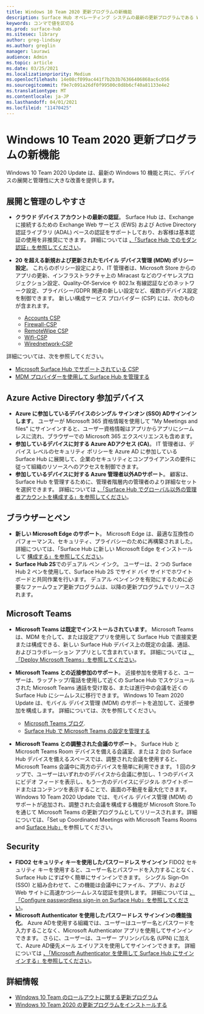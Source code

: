 ```yaml
---
title: Windows 10 Team 2020 更新プログラムの新機能
description: Surface Hub オペレーティング システムの最新の更新プログラムである Windows 10 Team 2020 Update の新機能を確認してください。
keywords: コンマで値を区切る
ms.prod: surface-hub
ms.sitesec: library
author: greg-lindsay
ms.author: greglin
manager: laurawi
audience: Admin
ms.topic: article
ms.date: 03/25/2021
ms.localizationpriority: Medium
ms.openlocfilehash: 14e08cf099ac441f7b2b3b76366406868ac6c056
ms.sourcegitcommit: f9e7c091a26df0f99500c0d8b6cf40a81133e4e2
ms.translationtype: MT
ms.contentlocale: ja-JP
ms.lasthandoff: 04/01/2021
ms.locfileid: "11470425"
---
```

# <a name="whats-new-in-windows-10-team-2020-update"></a>Windows 10 Team 2020 更新プログラムの新機能

Windows 10 Team 2020 Update は、最新の Windows 10 機能と共に、デバイスの展開と管理性に大きな改善を提供します。

##  <a name="deployment-and-manageability"></a>展開と管理のしやすさ

- **クラウド デバイス アカウントの最新の認証**。 Surface Hub は、Exchange に接続するための Exchange Web サービス (EWS) および Active Directory 認証ライブラリ (ADAL) ベースの認証をサポートしており、お客様は基本認証の使用を非推奨にできます。 詳細については [、「Surface Hub でのモダン認証」を参照してください](https://docs.microsoft.com/surface-hub/surface-hub-modern-auth)。
- **20 を超える新規および更新されたモバイル デバイス管理 (MDM) ポリシー設定**。  これらのポリシー設定により、IT 管理者は、Microsoft Store からのアプリの更新、インフラストラクチャ上の Miracast などのワイヤレスプロジェクション設定、Quality-Of-Service や 802.1x 有線認証などのネットワーク設定、プライバシー/GDPR 関連の新しい設定など、複数のデバイス設定を制御できます。 新しい構成サービス プロバイダー (CSP) には、次のものが含まれます。 

  - [Accounts CSP](https://docs.microsoft.com/windows/client-management/mdm/accounts-csp) 
  - [Firewall-CSP](https://docs.microsoft.com/windows/client-management/mdm/firewall-csp) 
  - [RemoteWipe CSP](https://docs.microsoft.com/windows/client-management/mdm/remotewipe-csp) 
  - [Wifi-CSP](https://docs.microsoft.com/windows/client-management/mdm/wifi-csp) 
  - [Wirednetwork-CSP](https://docs.microsoft.com/windows/client-management/mdm/wirednetwork-csp) 

詳細については、次を参照してください。 
- [Microsoft Surface Hub でサポートされている CSP](https://docs.microsoft.com/windows/client-management/mdm/configuration-service-provider-reference#surfacehubcspsupport)
- [MDM プロバイダーを使用して Surface Hub を管理する](manage-settings-with-mdm-for-surface-hub.md)


##  <a name="azure-active-directory-joined-devices"></a>Azure Active Directory 参加デバイス

- **Azure に参加しているデバイスのシングル サインオン (SSO) ADサインインします**。 ユーザーが Microsoft 365 資格情報を使用して "My Meetings and files" にサインインすると、ユーザー資格情報はアプリからアプリにシームレスに流れ、ブラウザーでの Microsoft 365 エクスペリエンスも含めます。
- **参加しているデバイスに対する Azure ADアクセス (CA)**。       IT 管理者は、デバイス レベルのセキュリティ ポリシーを Azure AD に参加している Surface Hub に展開して、企業のセキュリティとコンプライアンスの要件に従って組織のリソースへのアクセスを制御できます。
- **参加しているデバイスに対する Azure 管理者以外ADサポート**。 顧客は、Surface Hub を管理するために、管理者階層内の管理者のより詳細なセットを選択できます。 詳細については [、「Surface Hub でグローバル以外の管理者アカウントを構成する」を参照してください](surface-hub-2s-nonglobal-admin.md)。


## <a name="browser-and-pen"></a>ブラウザーとペン

- **新しい Microsoft Edge のサポート**。 Microsoft Edge は、最適な互換性のパフォーマンス、セキュリティ、プライバシーのために再構築されました。 詳細については、「Surface Hub に新しい Microsoft Edge をインストールして [構成する」を参照してください](https://docs.microsoft.com/surface-hub/surface-hub-install-chromium-edge)。
- **Surface Hub 2S**でのデュアル ペン インク。   ユーザーは、2 つの Surface Hub 2 ペンを使用して、Surface Hub 2S でサイド バイ サイドでホワイトボードと共同作業を行います。 デュアル ペンインクを有効にするために必要なファームウェア更新プログラムは、以降の更新プログラムでリリースされます。

## <a name="microsoft-teams"></a>Microsoft Teams  

- **Microsoft Teams は既定でインストールされています**。        Microsoft Teams は、MDM を介して、または設定アプリを使用して Surface Hub で直接変更または構成できる、新しい Surface Hub デバイス上の既定の会議、通話、およびコラボレーション アプリとして含まれています。 詳細については [、「Deploy Microsoft Teams」を参照してください](https://docs.microsoft.com/MicrosoftTeams/teams-surface-hub)。
- **Microsoft Teams との近接参加のサポート**。  近接参加を使用すると、ユーザーは、ラップトップ/電話を使用して近くの Surface Hub でスケジュールされた Microsoft Teams 通話を受け取る、または進行中の会議を近くの Surface Hub にシームレスに移行できます。 Windows 10 Team 2020 Update は、モバイル デバイス管理 (MDM) のサポートを追加して、近接参加を構成します。 詳細については、次を参照してください。 

  - [Microsoft Teams ブログ](https://techcommunity.microsoft.com/t5/microsoft-teams-blog/microsoft-teams-devices-for-shared-spaces-july-and-august-update/ba-p/1604833). 
  - [Surface Hub で Microsoft Teams の設定を管理する](https://docs.microsoft.com/microsoftteams/rooms/surface-hub-manage-config)

- **Microsoft Teams との調整された会議のサポート**。 Surface Hub と Microsoft Teams Room デバイスを備える会議室、または 2 台の Surface Hub デバイスを備えるスペースでは、調整された会議を使用すると、Microsoft Teams 会議中に両方のデバイスを簡単に利用できます。 1 回のタップで、ユーザーはいずれかのデバイスから会議に参加し、1 つのデバイスにビデオ フィードを表示し、もう一方のデバイスにデジタル ホワイトボードまたはコンテンツを表示することで、画面の不動産を最大化できます。 Windows 10 Team 2020 Update では、モバイル デバイス管理 (MDM) のサポートが追加され、調整された会議を構成する機能が Microsoft Store.To を通じて Microsoft Teams の更新プログラムとしてリリースされます。詳細については、「Set up Coordinated Meetings with Microsoft Teams Rooms and [Surface Hub」](https://docs.microsoft.com/microsoftteams/rooms/coordinated-meetings)を参照してください。

## <a name="security"></a>Security

- **FIDO2 セキュリティ キーを使用したパスワードレス サインイン**     FIDO2 セキュリティ キーを使用すると、ユーザー名とパスワードを入力することなく、Surface Hub にすばやく簡単にサインインできます。 シングル Sign-On (SSO) と組み合わせて、この機能は会議中にファイル、アプリ、および Web サイトに高速かつシームレスな認証を提供します。 詳細については [、「Configure passwordless sign-in on Surface Hub」を参照してください](https://docs.microsoft.com/surface-hub/surface-hub-2s-phone-authenticate)。
- **Microsoft Authenticator を使用したパスワードレス サインインの機能強化**。  Azure ADを使用する組織では、ユーザーはユーザー名とパスワードを入力することなく、Microsoft Authenticator アプリを使用してサインインできます。 さらに、ユーザーは、ユーザー プリンシパル名 (UPN) に加えて、Azure AD優先メール エイリアスを使用してサインインできます。 詳細については [、「Microsoft Authenticator を使用して Surface Hub にサインインする」を参照してください](https://docs.microsoft.com/surface-hub/surface-hub-authenticator-app)。


## <a name="learn-more"></a>詳細情報

- [Windows 10 Team のロールアウトに関する更新プログラム](https://techcommunity.microsoft.com/t5/surface-it-pro-blog/update-to-the-windows-10-team-rollout/ba-p/1669655)
- [Windows 10 Team 2020 の更新プログラムをインストールする](surface-hub-2020-update.md)  
 